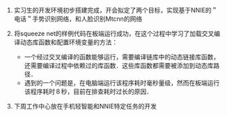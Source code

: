 1. 实习生的开发环境初步搭建完成，开会拟定了两个目标，实现基于NNIE的＂电话＂手势识别网络，和人脸识别Mtcnn的网络

2. 将squeeze net的样例代码在板端运行成功，在这个过程中学习了加载交叉编译动态库函数和配置环境变量的方法：
   - 一个经过交叉编译的函数能够运行，需要编译链库中的动态链接库函数，还需要编译过程中依赖过的库函数．这些库函数都需要被添加到动态库路径．
   - 遇到的一个问题是，在电脑端运行该程序耗时毫秒量级，然而在板端运行该程序耗时８秒，目前在排查耗时过长的原因．

3. 下周工作中心放在手机轻智能和NNIE特定任务的开发